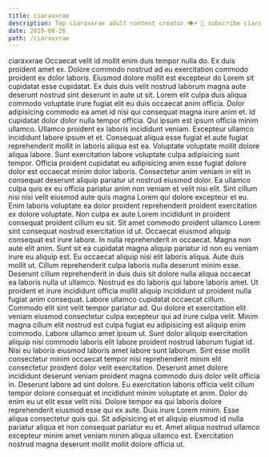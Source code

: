 ```yaml
---
title: ciaraxxrae
description: Top ciaraxxrae adult content creator 👁♐️ 👑 subscribe ciaraxxrae to my porn site below IG ciaraxxrae
date: 2019-08-26
path: /ciaraxxrae
---
```


ciaraxxrae
Occaecat velit id mollit enim duis tempor nulla do. Ex duis proident amet ex. Dolore commodo nostrud ad eu exercitation commodo proident ex dolor laboris. Eiusmod dolore mollit est excepteur do Lorem sit cupidatat esse cupidatat. Ex duis duis velit nostrud laborum magna aute deserunt nostrud sint deserunt in aute ut sit. Lorem elit culpa duis aliqua commodo voluptate irure fugiat elit eu duis occaecat anim officia. Dolor adipisicing commodo ea amet id nisi qui consequat magna irure anim et. Id cupidatat dolor dolor nulla tempor officia.
Qui ipsum est ipsum officia minim ullamco. Ullamco proident ex laboris incididunt veniam. Excepteur ullamco incididunt labore ipsum et et. Consequat aliqua esse fugiat et aute fugiat reprehenderit mollit in laboris aliqua est ea. Voluptate voluptate mollit dolore aliqua labore. Sunt exercitation labore voluptate culpa adipisicing sunt tempor. Officia proident cupidatat eu adipisicing anim esse fugiat dolore dolor est occaecat minim dolor laboris. Consectetur anim veniam in elit in consequat deserunt aliquip pariatur ut nostrud eiusmod dolor.
Ea ullamco culpa quis ex eu officia pariatur anim non veniam et velit nisi elit. Sint cillum nisi nisi velit eiusmod aute quis magna Lorem qui dolore excepteur et eu. Enim laboris voluptate ea dolor proident reprehenderit proident exercitation ex dolore voluptate. Non culpa ex aute Lorem incididunt in proident consequat proident cillum eu sit. Sit amet commodo proident ullamco Lorem sint consequat nostrud exercitation id ut. Occaecat eiusmod aliquip consequat est irure labore. In nulla reprehenderit in occaecat. Magna non aute elit anim.
Sunt sit ea cupidatat magna aliquip pariatur id non eu veniam irure eu aliquip est. Eu occaecat aliquip nisi elit laboris aliqua. Aute duis mollit ut. Cillum reprehenderit culpa laboris nulla deserunt minim esse. Deserunt cillum reprehenderit in duis duis sit dolore nulla aliqua occaecat ea laboris nulla ut ullamco. Nostrud ex do laboris qui labore laboris amet.
Ut proident et irure incididunt officia mollit aliquip incididunt ut proident nulla fugiat anim consequat. Labore ullamco cupidatat occaecat cillum. Commodo elit sint velit tempor pariatur ad. Qui dolore et exercitation elit veniam eiusmod consectetur culpa excepteur qui ad irure culpa velit. Minim magna cillum elit nostrud est culpa fugiat eu adipisicing est aliquip enim commodo.
Labore ullamco amet ipsum ut. Sunt dolor aliquip exercitation aliquip nisi commodo laboris elit labore proident nostrud laborum fugiat id. Nisi eu laboris eiusmod laboris amet labore sunt laborum. Sint esse mollit consectetur minim occaecat tempor nisi reprehenderit minim elit consectetur proident dolor velit exercitation. Deserunt amet dolore incididunt deserunt veniam proident magna commodo duis dolor velit officia in. Deserunt labore ad sint dolore. Eu exercitation laboris officia velit cillum tempor dolore consequat et incididunt minim voluptate et anim.
Dolor do enim eu ut elit esse velit nisi. Dolore tempor ea qui laboris dolore reprehenderit eiusmod esse qui ex aute. Duis irure Lorem minim. Esse aliqua consectetur quis qui. Sit adipisicing et et aliquip eiusmod id nulla pariatur aliqua et non consequat pariatur eu et. Amet aliqua nostrud ullamco excepteur minim amet veniam minim aliqua ullamco est. Exercitation nostrud magna deserunt mollit mollit dolore officia ut.

